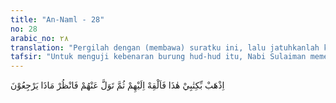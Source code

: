 ```yaml
---
title: "An-Naml - 28"
no: 28
arabic_no: ٢٨
translation: "Pergilah dengan (membawa) suratku ini, lalu jatuhkanlah kepada mereka, kemudian berpalinglah dari mereka, lalu perhatikanlah apa yang mereka bicarakan.”"
tafsir: "Untuk menguji kebenaran burung hud-hud itu, Nabi Sulaiman memerintahkannya untuk menyampaikan surat kepada Ratu Balqis. Ia juga diperintahkan untuk memperhatikan bagaimana reaksi dan sikap Ratu Balqis membaca surat yang dibawanya.\n\nHud-hud pun membawa surat Nabi Sulaiman itu. Setelah ia melemparkan surat itu kepada Ratu Balqis, lalu ia bersembunyi dan memperhatikan sikap Ratu Balqis terhadap isi surat itu, sesuai dengan yang diperintahkan Sulaiman."
---
```


اِذْهَبْ بِّكِتٰبِيْ هٰذَا فَاَلْقِهْ اِلَيْهِمْ ثُمَّ تَوَلَّ عَنْهُمْ فَانْظُرْ مَاذَا يَرْجِعُوْنَ 

